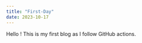 ```yaml
---
title: "First-Day"
date: 2023-10-17
---
```

Hello !
This is my first blog as I follow GitHub actions.